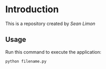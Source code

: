 # Introduction


This is a repository created by *Sean Limon*


## Usage


Run this command to execute the application:


`python filename.py`
